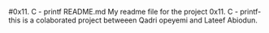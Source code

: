 #0x11. C - printf README.md
My readme file for the project 0x11. C - printf- 
this is a colaborated project betweeen Qadri opeyemi and Lateef Abiodun.
